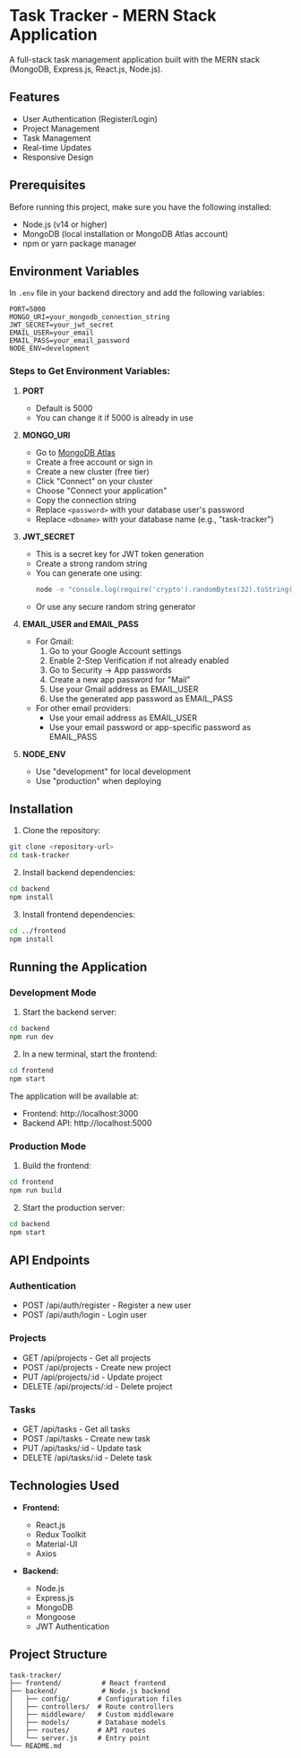 # Task Tracker - MERN Stack Application

A full-stack task management application built with the MERN stack (MongoDB, Express.js, React.js, Node.js).

## Features

- User Authentication (Register/Login)
- Project Management
- Task Management
- Real-time Updates
- Responsive Design

## Prerequisites

Before running this project, make sure you have the following installed:
- Node.js (v14 or higher)
- MongoDB (local installation or MongoDB Atlas account)
- npm or yarn package manager

## Environment Variables

In `.env` file in your backend directory and add the following variables:

```env
PORT=5000
MONGO_URI=your_mongodb_connection_string
JWT_SECRET=your_jwt_secret
EMAIL_USER=your_email
EMAIL_PASS=your_email_password
NODE_ENV=development
```

### Steps to Get Environment Variables:

1. **PORT**
   - Default is 5000
   - You can change it if 5000 is already in use

2. **MONGO_URI**
   - Go to [MongoDB Atlas](https://www.mongodb.com/cloud/atlas)
   - Create a free account or sign in
   - Create a new cluster (free tier)
   - Click "Connect" on your cluster
   - Choose "Connect your application"
   - Copy the connection string
   - Replace `<password>` with your database user's password
   - Replace `<dbname>` with your database name (e.g., "task-tracker")

3. **JWT_SECRET**
   - This is a secret key for JWT token generation
   - Create a strong random string
   - You can generate one using:
     ```bash
     node -e "console.log(require('crypto').randomBytes(32).toString('hex'))"
     ```
   - Or use any secure random string generator

4. **EMAIL_USER and EMAIL_PASS**
   - For Gmail:
     1. Go to your Google Account settings
     2. Enable 2-Step Verification if not already enabled
     3. Go to Security → App passwords
     4. Create a new app password for "Mail"
     5. Use your Gmail address as EMAIL_USER
     6. Use the generated app password as EMAIL_PASS
   - For other email providers:
     - Use your email address as EMAIL_USER
     - Use your email password or app-specific password as EMAIL_PASS

5. **NODE_ENV**
   - Use "development" for local development
   - Use "production" when deploying



## Installation

1. Clone the repository:
```bash
git clone <repository-url>
cd task-tracker
```

2. Install backend dependencies:
```bash
cd backend
npm install
```

3. Install frontend dependencies:
```bash
cd ../frontend
npm install
```

## Running the Application

### Development Mode

1. Start the backend server:
```bash
cd backend
npm run dev
```

2. In a new terminal, start the frontend:
```bash
cd frontend
npm start
```

The application will be available at:
- Frontend: http://localhost:3000
- Backend API: http://localhost:5000

### Production Mode

1. Build the frontend:
```bash
cd frontend
npm run build
```

2. Start the production server:
```bash
cd backend
npm start
```

## API Endpoints

### Authentication
- POST /api/auth/register - Register a new user
- POST /api/auth/login - Login user

### Projects
- GET /api/projects - Get all projects
- POST /api/projects - Create new project
- PUT /api/projects/:id - Update project
- DELETE /api/projects/:id - Delete project

### Tasks
- GET /api/tasks - Get all tasks
- POST /api/tasks - Create new task
- PUT /api/tasks/:id - Update task
- DELETE /api/tasks/:id - Delete task

## Technologies Used

- **Frontend:**
  - React.js
  - Redux Toolkit
  - Material-UI
  - Axios

- **Backend:**
  - Node.js
  - Express.js
  - MongoDB
  - Mongoose
  - JWT Authentication

## Project Structure

```
task-tracker/
├── frontend/          # React frontend
├── backend/           # Node.js backend
│   ├── config/       # Configuration files
│   ├── controllers/  # Route controllers
│   ├── middleware/   # Custom middleware
│   ├── models/       # Database models
│   ├── routes/       # API routes
│   └── server.js     # Entry point
└── README.md
```

